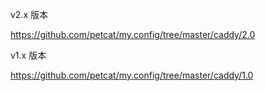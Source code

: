v2.x 版本   

https://github.com/petcat/my.config/tree/master/caddy/2.0    

v1.x 版本    

https://github.com/petcat/my.config/tree/master/caddy/1.0   
